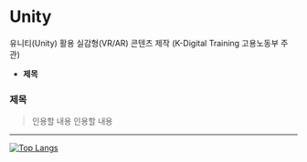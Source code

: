 # Unity
유니티(Unity) 활용 실감형(VR/AR) 콘텐츠 제작 (K-Digital Training 고용노동부 주관)

* __제목__
### 제목
> 인용할 내용
> 인용할 내용

*** 

[![Top Langs](https://github-readme-stats.vercel.app/api/top-langs/?username=ugee0810)](https://github.com/anuraghazra/github-readme-stats)
